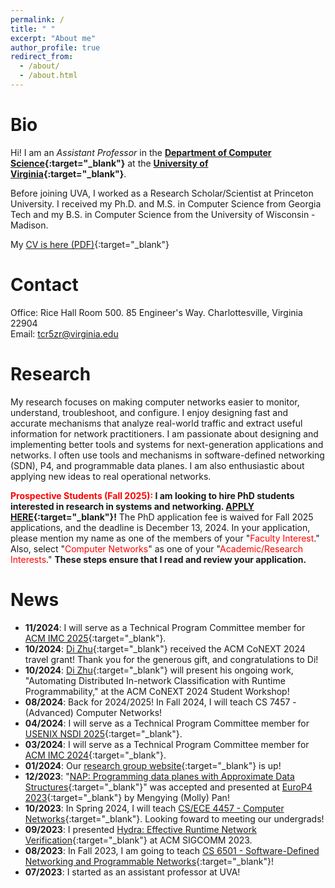 ```yaml
---
permalink: /
title: " "
excerpt: "About me"
author_profile: true
redirect_from: 
  - /about/
  - /about.html
---
```


# Bio
Hi! I am an _Assistant Professor_ in the <b>[Department of Computer
Science](https://engineering.virginia.edu/departments/computer-science){:target="_blank"}</b> at the <b>[University of Virginia](https://www.virginia.edu){:target="_blank"}</b>.

Before joining UVA, I worked as a Research Scholar/Scientist at Princeton
University. I received my Ph.D. and M.S. in Computer Science from Georgia Tech
and my B.S. in Computer Science from the University of Wisconsin - Madison. 

My [CV is here (PDF)](../files/HyojoonKim_CV.pdf){:target="_blank"}

# Contact
Office: Rice Hall Room 500. 85 Engineer's Way. Charlottesville, Virginia 22904\
Email: tcr5zr@virginia.edu

# Research
My research focuses on making computer networks easier to monitor,
understand, troubleshoot, and configure. I enjoy designing fast and
accurate mechanisms that analyze real-world traffic and extract
useful information for network practitioners.  I am passionate about
designing and implementing better tools and systems for
next-generation applications and networks.  I often use tools and
mechanisms in software-defined networking (SDN), P4, and
programmable data planes. 
I am also enthusiastic about applying new ideas to real operational
networks.
           
<b><font color="red">Prospective Students (Fall 2025):</font>
I am looking to hire PhD students interested in research in systems and networking.
 [APPLY HERE](https://engineering.virginia.edu/department/computer-science/academics/graduate-programs/phd-computer-science){:target="_blank"}!</b>
The PhD application fee is waived for Fall 2025 applications, and the deadline is December 13, 2024. 
In your application, please mention my name as one of the members of your "<font color="red">Faculty Interest</font>." 
Also, select "<font color="red">Computer Networks</font>" as one of your "<font color="red">Academic/Research Interests</font>." 
<b>These steps ensure that I read and review your application.</b>


# News
  - <b>11/2024</b>: I will serve as a Technical Program Committee member for [ACM IMC 2025](https://conferences.sigcomm.org/imc/2025/){:target="_blank"}.
  - <b>10/2024</b>: [Di Zhu](https://zhudi217.github.io/){:target="_blank"} received the ACM CoNEXT 2024 travel grant! Thank you for the generous gift, and congratulations to Di! 
  - <b>10/2024</b>: [Di Zhu](https://zhudi217.github.io/){:target="_blank"} will present his ongoing work, "Automating Distributed In-network Classification with Runtime Programmability," at the ACM CoNEXT 2024 Student Workshop!
  - <b>08/2024</b>: Back for 2024/2025! In Fall 2024, I will teach CS 7457 - (Advanced) Computer Networks! 
  - <b>04/2024</b>: I will serve as a Technical Program Committee member for [USENIX NSDI 2025](https://www.usenix.org/conference/nsdi25){:target="_blank"}.
  - <b>03/2024</b>: I will serve as a Technical Program Committee member for [ACM IMC 2024](https://conferences.sigcomm.org/imc/2024/){:target="_blank"}.
  - <b>01/2024</b>: Our [research group website](https://networkmech.github.io){:target="_blank"} is up!
  - <b>12/2023</b>: "[NAP: Programming data planes with Approximate Data Structures](https://dl.acm.org/doi/10.1145/3630047.3630196){:target="_blank"}" was accepted and presented at [EuroP4 2023](https://opennetworking.org/events/euro-p4-2023/){:target="_blank"} by Mengying (Molly) Pan!
  - <b>10/2023</b>: In Spring 2024, I will teach [CS/ECE 4457 - Computer Networks](https://hyojoonkim.com/cs4457/){:target="_blank"}. Looking foward to meeting our undergrads!
  - <b>09/2023</b>: I presented [Hydra: Effective Runtime Network Verification](https://dl.acm.org/doi/10.1145/3603269.3604856){:target="_blank"} at ACM SIGCOMM 2023.
  - <b>08/2023</b>: In Fall 2023, I am going to teach [CS 6501 - Software-Defined Networking and Programmable Networks](https://hyojoonkim.com/cs6501-sdn/){:target="_blank"}!
  - <b>07/2023</b>: I started as an assistant professor at UVA!

